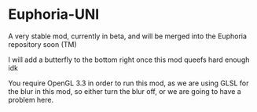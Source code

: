# Euphoria-UNI
A very stable mod, currently in beta, and will be merged into the Euphoria repository soon (TM)

I will add a butterfly to the bottom right once this mod queefs hard enough idk

You require OpenGL 3.3 in order to run this mod, as we are using GLSL for the blur in this mod, so either turn the blur off, or we are going to have a problem here.